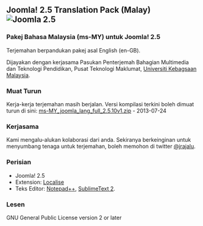 ## Joomla! 2.5 Translation Pack (Malay) ![Joomla 2.5](http://extensions.joomla.org/images/jed/compat_25.png)
### Pakej Bahasa Malaysia (ms-MY) untuk Joomla! 2.5
Terjemahan berpandukan pakej asal English (en-GB).

Dijayakan dengan kerjasama Pasukan Penterjemah Bahagian Multimedia dan Teknologi Pendidikan, Pusat Teknologi Maklumat, [Universiti Kebagsaan Malaysia](http://www.ukm.my).

### Muat Turun
Kerja-kerja terjemahan masih berjalan. Versi kompilasi terkini boleh dimuat turun di sini:
[ms-MY_joomla_lang_full_2.5.10v1.zip](https://raw.github.com/multimediaukm/Joomla-2.5-Translation-Pack-Malay/master/ms-MY_joomla_lang_full_2.5.10v1.zip) - 2013-07-24

### Kerjasama
Kami mengalu-alukan kolaborasi dari anda. Sekiranya berkeinginan untuk menyumbang tenaga untuk terjemahan, boleh memohon di twitter [@jrajalu](https://www.twitter.com/jrajalu).

### Perisian
* Joomla! 2.5
* Extension: [Localise](http://extensions.joomla.org/extensions/languages/language-edition/17755)
* Teks Editor: [Notepad++](http://notepad-plus-plus.org/), [SublimeText 2](http://www.sublimetext.com/).

### Lesen
GNU General Public License version 2 or later
